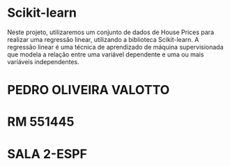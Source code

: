 # Scikit-learn
Neste projeto, utilizaremos um conjunto de dados de House Prices para realizar uma regressão linear, utilizando a biblioteca Scikit-learn. A regressão linear é uma técnica de aprendizado de máquina supervisionada que modela a relação entre uma variável dependente e uma ou mais variáveis independentes.
# PEDRO OLIVEIRA VALOTTO
# RM 551445
# SALA 2-ESPF
